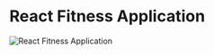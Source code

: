# React Fitness Application

![React Fitness Application]([https://i.ibb.co/Yt9spGc/image.png](https://649730f1ce5f6e0617760e55--thriving-sorbet-368f27.netlify.app/))

